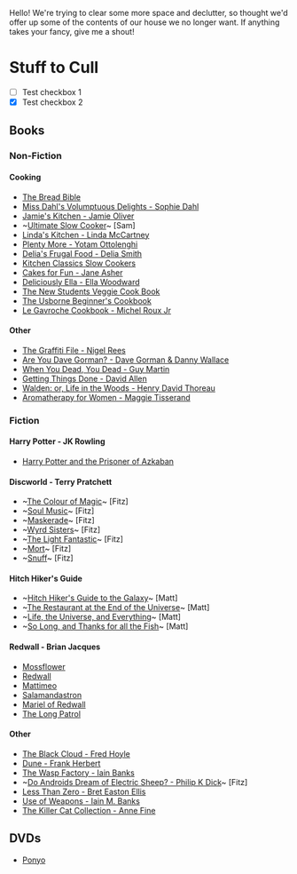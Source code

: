 Hello! We're trying to clear some more space and declutter, so thought we'd offer up some of the contents of our house we no longer want. If anything takes your fancy, give me a shout!

# Stuff to Cull

- [ ] Test checkbox 1
- [x] Test checkbox 2

## Books

### Non-Fiction

#### Cooking

- [The Bread Bible](https://www.amazon.co.uk/Bread-Bible-Step-step-Photographs/dp/0754824063/ref=sr_1_3)
- [Miss Dahl's Volumptuous Delights - Sophie Dahl](https://www.amazon.co.uk/Miss-Dahls-Voluptuous-Delights-Sophie/dp/0007261179/ref=sr_1_5)
- [Jamie's Kitchen - Jamie Oliver](https://www.amazon.co.uk/Jamies-Kitchen-Jamie-Oliver/dp/071814564X/ref=sr_1_1)
- ~[Ultimate Slow Cooker](https://www.amazon.co.uk/Ultimate-Slow-Cooker-delicious-recipes/dp/0600618951/ref=sr_1_1)~ [Sam] 
- [Linda's Kitchen - Linda McCartney](https://www.amazon.co.uk/Lindas-Kitchen-Inspiring-Recipes-without/dp/0316877352/ref=sr_1_1)
- [Plenty More - Yotam Ottolenghi](https://www.amazon.co.uk/Plenty-More-Yotam-Ottolenghi/dp/009195715X/ref=sr_1_1)
- [Delia's Frugal Food - Delia Smith](https://www.amazon.co.uk/Delias-Frugal-Food-Delia-Smith/dp/034091856X/ref=sr_1_1)
- [Kitchen Classics Slow Cookers](https://www.amazon.co.uk/Slow-Cookers-Recipes-Kitchen-Classics/dp/1741962269/ref=sr_1_1)
- [Cakes for Fun - Jane Asher](https://www.amazon.co.uk/Cakes-Fun-Ha-Jane-Asher/dp/0857205331/ref=sr_1_1)
- [Deliciously Ella - Ella Woodward](https://www.amazon.co.uk/Deliciously-Ella-Awesome-ingredients-incredible/dp/1444795007/ref=sr_1_3)
- [The New Students Veggie Cook Book](https://www.amazon.co.uk/New-Students-Veggie-Cook-Book/dp/0572024002/ref=sr_1_2)
- [The Usborne Beginner's Cookbook](https://www.amazon.co.uk/Usborne-Beginners-Cookbook-Fiona-Watt/dp/074603380X/ref=sr_1_2)
- [Le Gavroche Cookbook - Michel Roux Jr](https://www.amazon.co.uk/Gavroche-Cookbook-Michel-Roux-Jr/dp/1409174409/ref=sr_1_1)

#### Other

- [The Graffiti File - Nigel Rees](https://www.amazon.co.uk/Graffiti-File-Nigel-Rees/dp/B001VDEF4W/ref=sr_1_1)
- [Are You Dave Gorman? - Dave Gorman & Danny Wallace](https://www.amazon.co.uk/Are-Dave-Gorman-Danny-Wallace/dp/0091884713/ref=sr_1_1)
- [When You Dead, You Dead - Guy Martin](https://www.amazon.co.uk/Guy-Martin-When-You-Dead/dp/0753556677/ref=sr_1_1)
- [Getting Things Done - David Allen](https://www.amazon.co.uk/Getting-Things-Done-Stress-free-Productivity/dp/0349408947/ref=sr_1_1)
- [Walden: or, Life in the Woods - Henry David Thoreau](https://www.amazon.co.uk/Walden-Henry-David-Thoreau/dp/1975665139/ref=sr_1_1)
- [Aromatherapy for Women - Maggie Tisserand](https://www.amazon.co.uk/Aromatherapy-Women-essential-health-emotions/dp/0722522606/ref=sr_1_1)

### Fiction

#### Harry Potter - JK Rowling

- [Harry Potter and the Prisoner of Azkaban](https://www.amazon.co.uk/Harry-Potter-Prisoner-Azkaban/dp/1408855674/ref=sr_1_2)

#### Discworld - Terry Pratchett

- ~[The Colour of Magic](https://www.amazon.co.uk/Colour-Magic-Discworld-Novel-Novels/dp/0552166596/ref=sr_1_1)~ [Fitz]
- ~[Soul Music](https://www.amazon.co.uk/Soul-Music-Discworld-Novel-Novels/dp/055216755X/ref=sr_1_1)~ [Fitz]
- ~[Maskerade](https://www.amazon.co.uk/Maskerade-Discworld-Novel-18-Novels/dp/0552167568/ref=sr_1_1)~ [Fitz]
- ~[Wyrd Sisters](https://www.amazon.co.uk/Wyrd-Sisters-Discworld-Novel-Novels/dp/0552166642/ref=sr_1_1)~ [Fitz]
- ~[The Light Fantastic](https://www.amazon.co.uk/Light-Fantastic-Discworld-Novel-Novels/dp/055216660X/ref=sr_1_1)~ [Fitz]
- ~[Mort](https://www.amazon.co.uk/Mort-Discworld-Novel-Novels/dp/0552166626/ref=sr_1_1)~ [Fitz]
- ~[Snuff](https://www.amazon.co.uk/Snuff-Discworld-Novel-39-Novels/dp/0552166758/ref=sr_1_1)~ [Fitz]

#### Hitch Hiker's Guide
- ~[Hitch Hiker's Guide to the Galaxy](https://www.amazon.co.uk/Hitchhikers-Guide-Galaxy-Douglas-Adams/dp/0330508113/ref=sr_1_10)~ [Matt]
- ~[The Restaurant at the End of the Universe](https://www.amazon.co.uk/Restaurant-Universe-Hitchhikers-Guide-Galaxy/dp/0330491210/ref=sr_1_1)~ [Matt]
- ~[Life, the Universe, and Everything](https://www.amazon.co.uk/Universe-Everything-Hitchhikers-Guide-Galaxy/dp/0330491202/ref=sr_1_3)~ [Matt]
- ~[So Long, and Thanks for all the Fish](https://www.amazon.co.uk/Long-Thanks-Hitchhikers-Guide-Galaxy/dp/1509808353/ref=sr_1_1)~ [Matt]

#### Redwall - Brian Jacques
- [Mossflower](https://www.amazon.co.uk/Mossflower-Redwall-Brian-Jacques/dp/1862301395/ref=sr_1_1)
- [Redwall](https://www.amazon.co.uk/Redwall-Brian-Jacques/dp/1862301387/ref=sr_1_2)
- [Mattimeo](https://www.amazon.co.uk/Mattimeo-Redwall-Brian-Jacques/dp/1862301409/ref=sr_1_1)
- [Salamandastron](https://www.amazon.co.uk/Salamandastron-Redwall-Brian-Jacques/dp/1862301417/ref=sr_1_1)
- [Mariel of Redwall](https://www.amazon.co.uk/Mariel-Redwall-Brian-Jacques/dp/1862302421/ref=sr_1_1)
- [The Long Patrol](https://www.amazon.co.uk/Long-Patrol-Redwall-Brian-Jacques/dp/1782954627/ref=sr_1_1)

#### Other

- [The Black Cloud - Fred Hoyle](https://www.amazon.co.uk/Black-Cloud-Penguin-Modern-Classics/dp/0141196408/ref=sr_1_1)
- [Dune - Frank Herbert](https://www.amazon.co.uk/Dune-Frank-Herbert/dp/0340960191/ref=sr_1_1)
- [The Wasp Factory - Iain Banks](https://www.amazon.co.uk/Wasp-Factory-Iain-Banks/dp/0349139180/ref=sr_1_1?)
- ~[Do Androids Dream of Electric Sheep? - Philip K Dick](https://www.amazon.co.uk/Androids-Dream-Electric-Sheep-Masterworks/dp/0575079932/ref=sr_1_1)~ [Fitz]
- [Less Than Zero - Bret Easton Ellis](https://www.amazon.co.uk/Less-Than-Zero-Easton-Ellis/dp/0330539329/ref=sr_1_1)
- [Use of Weapons - Iain M. Banks](https://www.amazon.co.uk/Use-Weapons-Iain-M-Banks/dp/185723135X/ref=sr_1_1)
- [The Killer Cat Collection - Anne Fine](https://www.amazon.co.uk/Killer-Collection-£19-96-Strikes-Birthday/dp/B003YH82A6/ref=sr_1_7)

## DVDs

- [Ponyo](https://www.amazon.co.uk/Ponyo-DVD-Hayao-Miyazaki/dp/B0039LAPNO)
